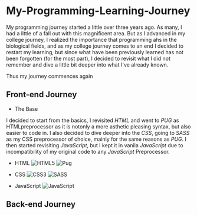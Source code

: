 # My-Programming-Learning-Journey

My programming journey started a little over three years ago. As many, I had a little of a fall out with this magnificent area. But as I advanced in my college journey, I realized the importance that programming ahs in the biological fields, and as my college journey comes to an end I decided to restart my learning, but since what have been previously learned has not been forgotten (for the most part), I decided to revisit what I did not remember and dive a little bit deeper into what I've already known.

Thus my journey commences again

## Front-end Journey
- The Base 

I decided to start from the basics, I revisited *HTML* and went to *PUG* as HTMLpreprocessor as it is notonly a more asthetic pleasing syntax, but also easier to code in. I also  decided to dive deeper into the *CSS*, going to *SASS* as my CSS preprocessor of choice, mainly for the same reasons as *PUG*. I then started revisiting *JavaScript*, but I kept it in vanila *JavaScript* due to incompatibility of my original code to any *JavaScript* Preprocessor.

  - HTML 
![HTML5](https://img.shields.io/badge/html5-%23E34F26.svg?style=plastic&logo=html5&logoColor=white)
![Pug](https://img.shields.io/badge/Pug-FFF?style=plastic&logo=pug&logoColor=A86454)

  - CSS 
  ![CSS3](https://img.shields.io/badge/css3-%231572B6.svg?style=plastic&logo=css3&logoColor=white)
  ![SASS](https://img.shields.io/badge/SASS-hotpink.svg?style=plastic&logo=SASS&logoColor=white)
  
  - JavaScript 
  ![JavaScript](https://img.shields.io/badge/javascript-%23323330.svg?style=plastic&logo=javascript&logoColor=%23F7DF1E)
  
  
  ## Back-end Journey
